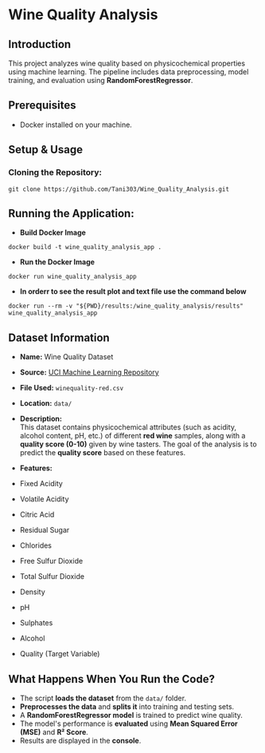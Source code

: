 # Wine Quality Analysis

## Introduction
This project analyzes wine quality based on physicochemical properties using machine learning. The pipeline includes data preprocessing, model training, and evaluation using **RandomForestRegressor**.

## Prerequisites
- Docker installed on your machine.

## Setup & Usage

### Cloning the Repository:
```
git clone https://github.com/Tani303/Wine_Quality_Analysis.git
```

## Running the Application:
- **Build Docker Image**
```
docker build -t wine_quality_analysis_app .
```
- **Run the Docker Image**
```
docker run wine_quality_analysis_app
```
- **In orderr to see the result plot and text file use the command below**
```
docker run --rm -v "${PWD}/results:/wine_quality_analysis/results" wine_quality_analysis_app
```

## Dataset Information
- **Name:** Wine Quality Dataset  
- **Source:** [UCI Machine Learning Repository](https://archive.ics.uci.edu/ml/datasets/wine+quality)  
- **File Used:** `winequality-red.csv`  
- **Location:** `data/`  
- **Description:**  
This dataset contains physicochemical attributes (such as acidity, alcohol content, pH, etc.) of different **red wine** samples, along with a **quality score (0-10)** given by wine tasters. The goal of the analysis is to predict the **quality score** based on these features.

- **Features:**
- Fixed Acidity
- Volatile Acidity
- Citric Acid
- Residual Sugar
- Chlorides
- Free Sulfur Dioxide
- Total Sulfur Dioxide
- Density
- pH
- Sulphates
- Alcohol
- Quality (Target Variable)

## What Happens When You Run the Code?
- The script **loads the dataset** from the `data/` folder.
- **Preprocesses the data** and **splits it** into training and testing sets.
- A **RandomForestRegressor model** is trained to predict wine quality.
- The model's performance is **evaluated** using **Mean Squared Error (MSE)** and **R² Score**.
- Results are displayed in the **console**.
